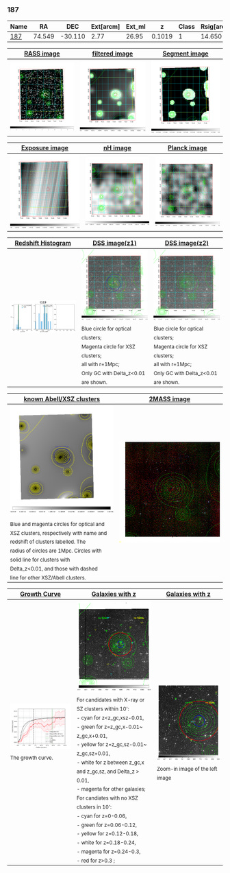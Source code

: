 <div STYLE="page-break-after: always;"></div>

### 187

|Name          |RA          |DEC      | Ext[arcm] | Ext_ml | z    | Class| Rsig[arcmin] | CRsig[c/s] | CR500[c/s] | R500[Mpc] |L500[erg/s]|F500[erg/s/cm^2]| M500[Msun]|Tx[keV]|beta|GC(XSZ,Delta_z<0.01)| GC(OPT,Delta_z<0.01)|GC|alias|
|--------------|------------|------------|---|---|-----------|--------|------|------|----|----|----|----|----|----|----|----|----|----|---|
|[187](script/187.md)     | 74.549       | -30.110       | 2.77    | 26.95   | 0.1019 | 1   | 14.650 |0.094 |0.086 |0.752 |4.527e+43 |1.715e-12 |1.334e+14 |2.640 |0.585 |-, |Wen, |-, |t119|

|[RASS image](../image/187/187_img.pdf)|[filtered image](../image/187/187_fil.pdf)|[Segment image](../image/187/187_seg.pdf)|
|-------------------|--------------------|-------------------|
| <img src="../image/187/187_img.png" width="300">  | <img src="../image/187/187_fil.png" width="300">   | <img src="../image/187/187_seg.png" width="300">  |

|[Exposure image](../image/187/187_mex.pdf)| [nH image](../image/187/187_nh.pdf)| [Planck image](../image/187/187_p.pdf)|
|-------------------|--------------------|-------------------|
|<img src="../image/187/187_mex.png" width="300">   | <img src="../image/187/187_nh.png" width="300">    | <img src="../image/187/187_p.png" width="300"> |

|[Redshift Histogram](../image/187/187_zg.pdf) | [DSS image(z1)](../image/187/187_dss_z1.pdf)      |  [DSS image(z2)](../image/187/187_dss_z2.pdf)    |
|-------------------|--------------------|-------------------|
|<img src="../image/187/187_zg.png" width="300"> |<img src="../image/187/187_dss_z1.png" width="300"> <sub><br>Blue circle for optical clusters; <br>Magenta circle for XSZ clusters; <br>all with r=1Mpc; <br>Only GC with Delta_z<0.01 are shown. </sub>| <img src="../image/187/187_dss_z2.png" width="300"><sub><br>Blue circle for optical clusters; <br>Magenta circle for XSZ clusters; <br>all with r=1Mpc; <br>Only GC with Delta_z<0.01 are shown. </sub> |

|[known Abell/XSZ clusters](../image/187/187_m.pdf) | [2MASS image](../image/187/187_2mass.pdf)      |
|-------------------|-------------------|
|<img src=../image/187/187_m.png width="300"> <sub><br>Blue and magenta circles for optical and <br>XSZ clusters, respectively with name and <br>redshift of clusters labelled. The <br>radius of circles are 1Mpc. Circles with <br>solid line for clusters with <br>Delta_z<0.01, and those with dashed <br>line for other XSZ/Abell clusters.        </sub>|<img src="../image/187/187_2mass.png" width="300">  |

|[Growth Curve](../image/187/187_gca_all.png) |[Galaxies with z](../image/187/187_opt_ned.pdf) |[Galaxies with z](../image/187/187_opt_ned_zoom.pdf) |
|-------------------|-------------------|-------------------|
| <img src="../image/187/187_gca_all.png" width="300"> <sub><br>The growth curve.</sub>| <img src=../image/187/187_opt_ned.png width="300"> <br><sub> For candidates with X-ray or SZ clusters within 10': <br> - cyan for z<z_gc,xsz-0.01, <br> - green for z=z_gc,x-0.01~ z_gc,x+0.01, <br> - yellow for z=z_gc,sz-0.01~ z_gc,sz+0.01, <br> - white for z between z_gc,x and z_gc,sz, and Delta_z > 0.01, <br> - magenta for other galaxies; <br>For candiates with no XSZ clusters in 10': <br> - cyan for z=0-0.06, <br> - green for z=0.06-0.12, <br> - yellow for z=0.12-0.18, <br> - white for z=0.18-0.24, <br> - magenta for z=0.24-0.3, <br> - red for z>0.3 ;  </sub>|<img src=../image/187/187_opt_ned_zoom.png width="300">  <br><sub> Zoom-in image of the left image</sub>|





